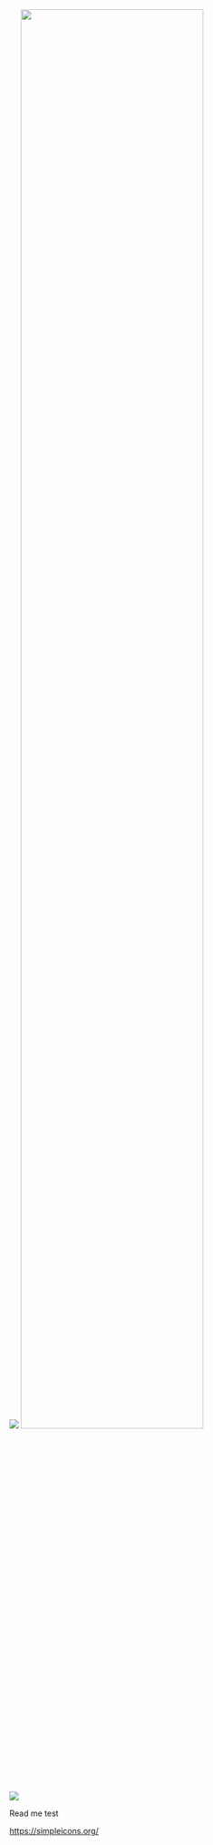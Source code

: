 

<img src="https://capsule-render.vercel.app/api?type=Waving&color=timeAuto&height=300&section=header&text=Son%20Minseong&fontSize=90" />
<img width="80%" src="https://encrypted-tbn0.gstatic.com/images?q=tbn:ANd9GcSaRhhw-Cas7o_eDb_w5BJvrORsDQYcV_Jdfw&usqp=CAU"/>




<a href="https://simpleicons.org/?q=bit" target="_blank"><img src="https://img.shields.io/badge/bitcoin-F7931A?style=flat-square&logo=Bitcoin&logoColor=white"/></a>

<!-- 바로 위 코드 사용법으로 대괄호까지 지우면서 작성하면 된다.
<img src="https://img.shields.io/badge/[2. 등록하려는 이름]-[3. #을 뺀 나머지 색깔코드]?style=flat-square&logo=[4. 로고명(아이콘명)]&logoColor=white"/>
-->

Read me test



https://simpleicons.org/
